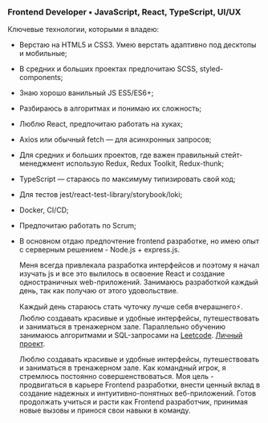 ### Frontend Developer • JavaScript, React, TypeScript, UI/UX
Ключевые технологии, которыми я владею:
  + Верстаю на HTML5 и CSS3. Умею верстать адаптивно под десктопы и
мобильные;
  + В средних и больших проектах предпочитаю SCSS, styled-components;
  + Знаю хорошо ванильный JS ES5/ES6+;
  + Разбираюсь в алгоритмах и понимаю их сложность;
  + Люблю React, предпочитаю работать на хуках;
  + Axios или обычный fetch — для асинхронных запросов;
  + Для средних и больших проектов, где важен правильный стейт-менеджмент
  использую Redux, Redux Toolkit, Redux-thunk;
  + TypeScript — стараюсь по максимуму типизировать свой код;
  + Для тестов jest/react-test-library/storybook/loki;
  + Docker, CI/CD;
  + Предпочитаю работать по Scrum;
  + В основном отдаю предпочтение frontend разработке, но имею опыт с серверным решением - Node.js + express.js.


    Меня всегда привлекала разработка интерфейсов и поэтому я начал изучать js и все это
вылилось в освоение React и создание одностраничных web-приложений. Занимаюсь разработкой каждый день,
так как получаю от этого удовольствие.
  
  
    Каждый день стараюсь стать чуточку лучше себя вчерашнего⚡. Люблю создавать красивые и удобные интерфейсы, 
путешествовать и заниматься в тренажерном зале. Параллельно обучению занимаюсь алгоритмами и SQL-запросами на [Leetcode](https://leetcode.com/Danya_1/ "Leetcode"). [Личный проект](https://danyait.github.io/ "Многостраничный сайт").
  
  
    Люблю создавать красивые и удобные интерфейсы, путешествовать и заниматься в тренажерном зале. Как командный игрок, я стремлюсь постоянно совершенствоваться. Моя цель - продвигаться в карьере Frontend разработки, внести ценный вклад в создание надежных и интуитивно-понятных веб-приложений. Готов продолжать учиться и расти как Frontend разработчик, принимая новые вызовы и принося свои навыки в команду.
